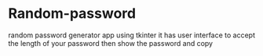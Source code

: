 # Random-password
random password generator app using tkinter 
it has user interface to accept the length of your password then show the password and copy 
